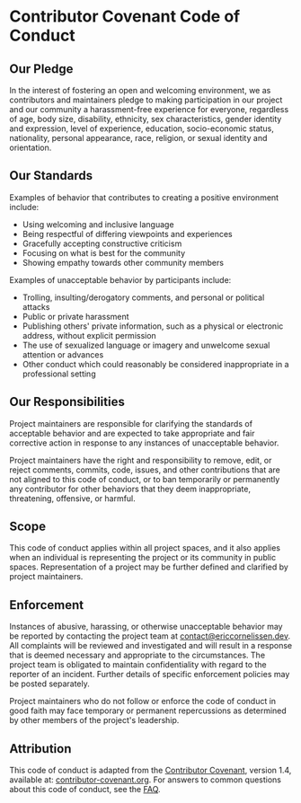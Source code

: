 # Contributor Covenant Code of Conduct

## Our Pledge

In the interest of fostering an open and welcoming environment, we as
contributors and maintainers pledge to making participation in our project and
our community a harassment-free experience for everyone, regardless of age, body
size, disability, ethnicity, sex characteristics, gender identity and
expression, level of experience, education, socio-economic status, nationality,
personal appearance, race, religion, or sexual identity and orientation.

## Our Standards

Examples of behavior that contributes to creating a positive environment
include:

- Using welcoming and inclusive language
- Being respectful of differing viewpoints and experiences
- Gracefully accepting constructive criticism
- Focusing on what is best for the community
- Showing empathy towards other community members

Examples of unacceptable behavior by participants include:

- Trolling, insulting/derogatory comments, and personal or political attacks
- Public or private harassment
- Publishing others' private information, such as a physical or electronic
  address, without explicit permission
- The use of sexualized language or imagery and unwelcome sexual attention or
  advances
- Other conduct which could reasonably be considered inappropriate in a
  professional setting

## Our Responsibilities

Project maintainers are responsible for clarifying the standards of acceptable
behavior and are expected to take appropriate and fair corrective action in
response to any instances of unacceptable behavior.

Project maintainers have the right and responsibility to remove, edit, or
reject comments, commits, code, issues, and other contributions that are not
aligned to this code of conduct, or to ban temporarily or permanently any
contributor for other behaviors that they deem inappropriate, threatening,
offensive, or harmful.

## Scope

This code of conduct applies within all project spaces, and it also applies when
an individual is representing the project or its community in public spaces.
Representation of a project may be further defined and clarified by project
maintainers.

## Enforcement

Instances of abusive, harassing, or otherwise unacceptable behavior may be
reported by contacting the project team at [contact@ericcornelissen.dev]. All
complaints will be reviewed and investigated and will result in a response that
is deemed necessary and appropriate to the circumstances. The project team is
obligated to maintain confidentiality with regard to the reporter of an
incident. Further details of specific enforcement policies may be posted
separately.

Project maintainers who do not follow or enforce the code of conduct in good
faith may face temporary or permanent repercussions as determined by other
members of the project's leadership.

## Attribution

This code of conduct is adapted from the [Contributor Covenant], version 1.4,
available at: [contributor-covenant.org]. For answers to common questions about
this code of conduct, see the [FAQ].

[contact@ericcornelissen.dev]: mailto:contact@ericcornelissen.dev
[contributor covenant]: https://www.contributor-covenant.org
[contributor-covenant.org]: https://www.contributor-covenant.org/version/1/4/code-of-conduct.html
[faq]: https://www.contributor-covenant.org/faq
